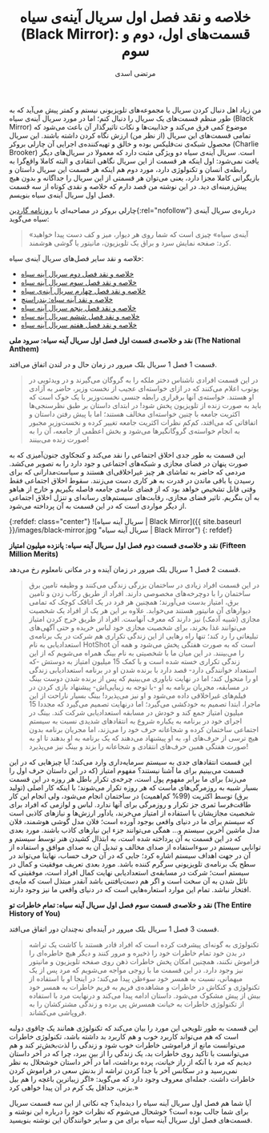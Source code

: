 ﻿---
layout: post
title: "خلاصه و نقد فصل اول سریال آینه‌ی سیاه (Black Mirror): قسمت‌های اول، دوم و سوم"
author: مرتضی اسدی
persianDate: دوشنبه ۲۸ خرداد ۱۳۹۷
tags:
- درباره-سریال-آینه-سیاه
- سریال-آینه-سیاه
- نقد-فصل-اول-بلک-میرور
- نقد-فصل-اول-سریال-black-mirror
- معرفی-فیلم
---

من زیاد اهل دنبال کردن سریال یا مجموعه‌های تلویزیونی نیستم و کمتر پیش می‌آید که به طور منظم قسمت‌های یک سریال را دنبال کنم؛ اما در مورد سریال آینه‌ی سیاه (Black Mirror) موضوع کمی فرق می‌کند و جذابیت‌ها و نکات تاثیرگذار آن باعث می‌شود که تمامی قسمت‌های این سریال (از نظر من) ارزش نگاه کردن داشته باشند. این سریال محصول شبکه‌ی نت‌فلیکس بوده و خالق و تهیه‌کننده‌ی اجرایی آن چارلی بروکر (Charlie Brooker) است. سریال آینه‌ی سیاه دو ویژگی مثبت دارد که معمولا در سریال‌های دیگر یافت نمی‌شود: اول اینکه هر قسمت از این سریال نگاهی انتقادی و البته کاملا واقع‌گرا به رابطه‌ی انسان و تکنولوژی دارد، مورد دوم هم اینکه هر قسمت این سریال داستان و بازیگرانی کاملا مجزا دارد، یعنی می‌توان هر قسمتی از این سریال را جداگانه و بدون هیچ پیش‌زمینه‌ای دید. در این نوشته من قصد دارم که خلاصه و نقدی کوتاه از سه قسمت فصل اول سریال آینه‌ی سیاه بنویسم.


چارلی بروکر در مصاحبه‌ای با [روزنامه گاردین](https://www.theguardian.com/technology/2011/dec/01/charlie-brooker-dark-side-gadget-addiction-black-mirror){:rel="nofollow"} درباره‌ی سریال آینه‌ی سیاه می‌گوید: 

> «آینه‌ی سیاه» چیزی است که شما روی هر دیوار، میز و کف دست پیدا خواهید کرد: صفحه نمایش سرد و براق یک تلویزیون، مانیتور یا گوشی هوشمند.

خلاصه و نقد سایر فصل‌های سریال آینه‌ی سیاه:

- [خلاصه و نقد فصل دوم سریال آینه سیاه](/%D8%AE%D9%84%D8%A7%D8%B5%D9%87-%D9%86%D9%82%D8%AF-%D9%81%D8%B5%D9%84-%D8%AF%D9%88%D9%85-%D8%A2%DB%8C%D9%86%D9%87-%D8%B3%DB%8C%D8%A7%D9%87/)
- [خلاصه و نقد فصل سوم سریال آینه سیاه](/%D8%AE%D9%84%D8%A7%D8%B5%D9%87-%D9%86%D9%82%D8%AF-%D9%81%D8%B5%D9%84-%D8%B3%D9%88%D9%85-%D8%A2%DB%8C%D9%86%D9%87-%D8%B3%DB%8C%D8%A7%D9%87/)
- [خلاصه و نقد فصل چهارم سریال آینه‌ی سیاه](/%D8%AE%D9%84%D8%A7%D8%B5%D9%87-%D9%86%D9%82%D8%AF-%D9%81%D8%B5%D9%84-%DA%86%D9%87%D8%A7%D8%B1%D9%85-%D8%A2%DB%8C%D9%86%D9%87-%D8%B3%DB%8C%D8%A7%D9%87/)
- [خلاصه و نقد آینه سیاه: بندراسنچ](/%D8%AE%D9%84%D8%A7%D8%B5%D9%87-%D9%86%D9%82%D8%AF-%D8%A2%DB%8C%D9%86%D9%87-%D8%B3%DB%8C%D8%A7%D9%87-%D8%A8%D9%86%D8%AF%D8%B1%D8%A7%D8%B3%D9%86%DA%86/)
- [خلاصه و نقد فصل پنجم سریال آینه سیاه](/%D8%AE%D9%84%D8%A7%D8%B5%D9%87-%D9%86%D9%82%D8%AF-%D9%81%D8%B5%D9%84-%D9%BE%D9%86%D8%AC%D9%85-%D8%A2%DB%8C%D9%86%D9%87-%D8%B3%DB%8C%D8%A7%D9%87/)
- [خلاصه و نقد فصل ششم سریال آینه سیاه](/%D8%AE%D9%84%D8%A7%D8%B5%D9%87-%D9%86%D9%82%D8%AF-%D9%81%D8%B5%D9%84-%D8%B4%D8%B4%D9%85-%D8%A2%DB%8C%D9%86%D9%87-%D8%B3%DB%8C%D8%A7%D9%87/)
- [خلاصه و نقد فصل هفتم سریال آینه سیاه](/%D8%AE%D9%84%D8%A7%D8%B5%D9%87-%D9%86%D9%82%D8%AF-%D9%81%D8%B5%D9%84-%D9%87%D9%81%D8%AA%D9%85-%D8%A2%DB%8C%D9%86%D9%87-%D8%B3%DB%8C%D8%A7%D9%87/)


**نقد و خلاصه‌ی قسمت اول فصل اول سریال آینه سیاه: سرود ملی (The National Anthem)**

 قسمت 1 فصل 1 سریال بلک میرور در زمان حال و در لندن اتفاق می‌افتد.

>در این قسمت افرادی ناشناس دختر ملکه را به گروگان می‌گیرند و در ویدئویی در یوتوب اعلام می‌کنند که در ازای خواسته‌ای عجیب از نخست وزیر، حاضر به آزادی او هستند. خواسته‌ی آنها برقراری رابطه جنسی نخست‌وزیر با یک خوک است که باید به صورت زنده از تلویزیون پخش شود! در ابتدای داستان بر طبق نظرسنجی‌ها اکثریت جامعه با چنین خواسته‌ای مخالف هستند؛ اما با پیش رفتن داستان و اتفاقاتی که می‌افتد، کم‌کم نظرات اکثریت جامعه تغییر کرده و نخست‌وزیر مجبور به انجام خواسته‌ی گروگانگیرها می‌شود و بخش اعظمی از جامعه، آن را به صورت زنده می‌بینند!

این قسمت به طور جدی اخلاق اجتماعی را نقد می‌کند و کنجکاوی جنون‌آمیزی که به صورت پنهان در فضای مجازی و شبکه‌های اجتماعی و جود دارد را به تصویر می‌کشد. مردمی که حاضر به تماشای هر چیز غیراخلاقی‌ای هستند و سیاست‌مدارانی که برای رسیدن یا باقی ماندن در قدرت به هر کاری دست می‌زنند. سقوط اخلاق اجتماعی فقط وقتی قابل تشخیص خواهد بود که از فضای عامه‌ی جامعه فاصله بگیریم و خارج از هیاهو به آن بنگریم. تاثیر فضای مجازی، رقابت‌های سیستم‌های رسانه‌ای و تنزل اخلاق اجتماعی از دیگر مواردی است که در این قسمت به آن پرداخته می‌شود. 


{:refdef: class="center"}
![سریال آینه سیاه | Black Mirror]({{ site.baseurl }}/images/black-mirror.jpg "سریال آینه سیاه | Black Mirror")
{: refdef}


**نقد و خلاصه‌ی قسمت دوم فصل اول سریال آینه سیاه: پانزده میلیون امتیاز (Fifteen Million Merits)**

قسمت 2 فصل 1 سریال بلک میرور در زمان آینده و در مکانی نامعلوم رخ می‌دهد.

> در این قسمت افراد زیادی در ساختمان بزرگی زندگی می‌کنند و وظیفه تامین برق ساختمان را با دوچرخه‌های مخصوصی دارند. افراد از طریق رکاب زدن و تامین برق، امتیاز بدست می‌آورند؛ همچنین هر فرد در یک اتاقک کوچک که تمامی دیوارهای آن مانیتور هستند می‌خوابد. علاوه بر این هر یک از افراد یک شخصیت مجازی (شبیه آدمک) نیز دارند که معرف آنهاست. افراد از طریق خرج کردن امتیاز می‌توانند غذا بخرند، برای شخصیت مجازی خود لباس خریده و حتی آگهی‌های تبلیغاتی را رد کند؛ تنها راه رهایی از این زندگی تکراری هم شرکت در یک برنامه‌ی استعدادیابی به نام HotShot است که به صورت هفتگی پخش می‌شود و همه آن را می‌بینند. در این میان ما با شخصیتی به نام بینگ همراه می‌شویم که از این زندگی تکراری خسته شده است و با کمک 15 میلیون امتیاز به دوستش -که استعداد خوانندگی دارد- قصد دارد با برنده شدن او در برنامه استعدادیابی زندگی او را متحول کند؛ اما در نهایت ناباوری می‌بینیم که پس از برنده شدن دوست بینگ در مسابقه، مجریان برنامه به او -با توجه به زیبایی‌اش- پیشنهاد بازی کردن در فیلم‌های غیراخلاقی داده می‌شود و او نیز می‌پذیرد! بینگ بسیار ناراحت از این ماجرا، ابتدا تصمیم به خودکشی می‌گیرد؛ اما درنهایت تصمیم می‌گیرد که مجددا 15 میلیون امتیاز جمع کند و خودش در مسابقه استعدادیابی شرکت کند. بینگ در اجرای خود در برنامه به یکباره شروع به انتقادهای شدیدی نسبت به سیستم اجتماعی ساختمان کرده و شجاعانه حرف خود را می‌زند، اما مجریان برنامه بدون هیچ ترسی از حرف‌های او، به او پیشنهاد می‌دهند که یک برنامه به او بدهند تا او به صورت هفتگی همین حرف‌های انتقادی و شجاعانه را بزند و بینگ نیز می‌پذیرد!

این قسمت انتقادهای جدی به سیستم سرمایه‌داری وارد می‌کند؛ آیا چیزهایی که در این قسمت می‌بینیم برای ما آشنا نیستند؟ مفهوم امتیاز (که در این داستان حرف اول را می‌زند) برای ما برابر مفهوم پول است، چرخه‌ی تکرار باطل هر روزه در این قسمت بسیار شبیه به روزمرگی‌های ماست که هر روزه تکرار می‌شوند؛ با اینکه کار اصلی (تولید برق) توسط اکثریت (99% کم‌اهمیت) در ساختمان انجام می‌شود، ولی انجام این کار طاقت‌فرسا ثمری جز تکرار و روزمرگی برای آنها ندارد. لباس و لوازمی که افراد برای شخصیت مجازیشان با استفاده از امتیاز می‌خرند، یادآور ارزش‌ها و نیازهای کاذبی است که سیستم برای ما در دنیای واقعی بوجود آورده است؛ فلان مدل گوشی هوشمند، فلان مدل ماشین آخرین سیستم و... همگی می‌توانند جزء این نیازهای کاذب باشند. مورد بعدی که در این قسمت به آن پرداخته شده است، به ابتذال کشیدن هنر توسط سیستم و توانایی سیستم در سوءاستفاده از صدای مخالف و تبدیل آن به صدای موافق و استفاده از آن در جهت اهداف سیستم اشاره کرد؛ جایی که در آن حرف حساب، نهایتا می‌تواند در سطح یک برنامه‌ی تلویزیونی سرگرم کننده باشد. مورد بعدی تعریف موفقیت و کمال در سیستم است؛ شرکت در مسابقه‌ی استعدادیابی نهایت کمال افراد است، موفقیتی که نائل شدن به آن سخت است و اگر هم دست‌یافتنی باشد آنقدر مبتذل است که مایه‌ی افتخار نباشد. تمام این موارد استعاره‌هایی است که در دنیای واقعی ما نیز وجود دارند.


**نقد و خلاصه‌ی قسمت سوم فصل اول سریال آینه سیاه: تمام خاطرات تو (The Entire History of You)**

قسمت 3 فصل 1 سریال بلک میرور در آینده‌ای نه‌چندان دور اتفاق می‌افتد.

> تکنولوژی به گونه‌ای پیشرفت کرده است که افراد قادر هستند با کاشت یک تراشه در بدن خود تمام خاطرات خود را ذخیره و مرور کنند و دیگر هیچ خاطره‌ای را فراموش نکنند، همچنین امکان پخش خاطرات ذهن روی صفحه تلویزیون و مانیتور نیز وجود دارد. در این قسمت ما با زوجی مواجه می‌شویم که مرد پس از یک میهمانی، نسبت به همسر خود سوءظن پیدا می‌کند؛ در اینجا او با استفاده از تکنولوژی و کنکاش در خاطرات و مشاهده‌ی فریم به فریم خاطرات به همسر خود بیش از پیش مشکوک می‌شود. داستان ادامه پیدا می‌کند و درنهایت مرد با استفاده از تکنولوژی خاطرات به خیانت همسرش پی برده و زندگی مشترکشان را به فروپاشی می‌کشاند.

این قسمت به طور تلویحی این مورد را بیان می‌کند که تکنولوژی همانند یک چاقوی دولبه است که هم می‌تواند کاربرد خوب و هم کاربرد بد داشته باشد، تکنولوژی خاطرات می‌توانست مانع از فراموشی خاطرات خوب شود و زندگی را لذت‌بخش‌تر کند و هم می‌توانست با تاکید روی خاطرات بد، یک زندگی را از بین ببرد، چرا که در آخر داستان دیدیم که مرد با آنکه از راز خیانت، پرده برداشت، اما در آخر داستان خوشحلال به نظر نمی‌رسید و در سکانس آخر با جدا کردن تراشه از بدنش سعی در فراموش کردن خاطرات داشت. جمله‌ای معروف وجود دارد که می‌گوید: «اگر زیباترین باغچه را هم بیل بزنی، حداقل یک کرم در آن پیدا خواهی کرد.»


آیا شما هم فصل اول سریال آینه سیاه را دیده‌اید؟ چه نکاتی از این سه قسمت سریال برای شما جالب بوده است؟ خوشحال می‌شوم که نظرات خود را درباره این نوشته و قسمت‌های فصل اول سریال آینه سیاه برای من و سایر خوانندگان این نوشته بنویسید.
